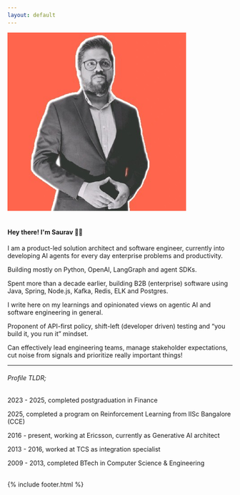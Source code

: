 ```yaml
---
layout: default
---
```


<div class="row content">
    <div class="col-md-12">
        <img src="/assets/face.jpg" class="face-img" />
        <br />
        <br />
        <h4>Hey there! I'm Saurav 👋🏽</h4>
        <p>I am a product-led solution architect and software engineer, currently into developing AI agents for every day enterprise problems and productivity.</p>
        <p>Building mostly on Python, OpenAI, LangGraph and agent SDKs.</p>
        <p>Spent more than a decade earlier, building B2B (enterprise) software using Java, Spring, Node.js, Kafka, Redis, ELK and Postgres.</p>
        <p>I write here on my learnings and opinionated views on agentic AI and software engineering in general.</p>
        <p>Proponent of API-first policy, shift-left (developer driven) testing and “you build it, you run it” mindset.</p>
        <p>Can effectively lead engineering teams, manage stakeholder expectations, cut noise from signals and prioritize really important things!</p>
        <hr />
        <h6>Profile <i>TLDR;</i></h6>
        <p>2023 - 2025, completed postgraduation in Finance</p>
        <p>2025, completed a program on Reinforcement Learning from IISc Bangalore (CCE)</p>
        <p>2016 - present, working at Ericsson, currently as Generative AI architect</p>
        <p>2013 - 2016, worked at TCS as integration specialist</p>
        <p>2009 - 2013, completed BTech in Computer Science & Engineering</p>
        <br />
    </div>
</div>
{% include footer.html %}

